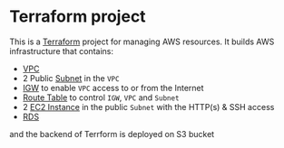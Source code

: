 # Terraform project
This is a [Terraform](https://www.terraform.io/) project for managing AWS resources. 
It builds AWS infrastructure that contains:
* [VPC](https://docs.aws.amazon.com/vpc/latest/userguide/what-is-amazon-vpc.html)
* 2 Public [Subnet](https://docs.aws.amazon.com/vpc/latest/userguide/working-with-vpcs.html#AddaSubnet) in the `VPC`
* [IGW](https://docs.aws.amazon.com/vpc/latest/userguide/VPC_Internet_Gateway.html) to enable `VPC` access to or from the Internet
* [Route Table](https://docs.aws.amazon.com/vpc/latest/userguide/VPC_Route_Tables.html) to control `IGW`, `VPC` and `Subnet`
* 2 [EC2 Instance](https://docs.aws.amazon.com/AWSEC2/latest/UserGuide/concepts.html) in the public `Subnet` with the HTTP(s) & SSH access
* [RDS](https://docs.aws.amazon.com/AmazonRDS/latest/UserGuide/Welcome.html) 

and the backend of Terrform is deployed on S3 bucket
